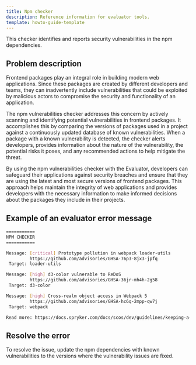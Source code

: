 ```yaml
---
title: Npm checker
description: Reference information for evaluator tools.
template: howto-guide-template
---
```


This checker identifies and reports security vulnerabilities in the npm dependencies.

## Problem description

Frontend packages play an integral role in building modern web applications. Since these packages are created by different developers and teams, they can inadvertently include vulnerabilities that could be exploited by malicious actors to compromise the security and functionality of an application.

The npm vulnerabilities checker addresses this concern by actively scanning and identifying potential vulnerabilities in frontend packages. It accomplishes this by comparing the versions of packages used in a project against a continuously updated database of known vulnerabilities. When a package with a known vulnerability is detected, the checker alerts developers, provides information about the nature of the vulnerability, the potential risks it poses, and any recommended actions to help mitigate the threat.

By using the npm vulnerabilities checker with the Evaluator, developers can safeguard their applications against security breaches and ensure that they are using the latest and most secure versions of frontend packages. This approach helps maintain the integrity of web applications and provides developers with the necessary information to make informed decisions about the packages they include in their projects.

## Example of an evaluator error message

```sh
===========
NPM CHECKER
===========

Message: [critical] Prototype pollution in webpack loader-utils
         https://github.com/advisories/GHSA-76p3-8jx3-jpfq      
 Target: loader-utils  

Message: [high] d3-color vulnerable to ReDoS
         https://github.com/advisories/GHSA-36jr-mh4h-2g58
 Target: d3-color

Message: [high] Cross-realm object access in Webpack 5
         https://github.com/advisories/GHSA-hc6q-2mpp-qw7j
 Target: webpack

Read more: https://docs.spryker.com/docs/scos/dev/guidelines/keeping-a-project-upgradable/upgradability-guidelines/npm-checker.html
```

## Resolve the error

To resolve the issue, update the npm dependencies with known vulnerabilities to the versions where the vulnerability issues are fixed.
